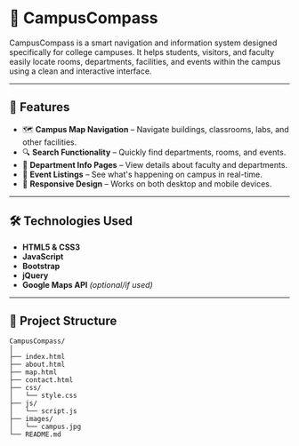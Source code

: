 # 📍 CampusCompass

CampusCompass is a smart navigation and information system designed specifically for college campuses. It helps students, visitors, and faculty easily locate rooms, departments, facilities, and events within the campus using a clean and interactive interface.

---

## 🚀 Features

- 🗺️ **Campus Map Navigation** – Navigate buildings, classrooms, labs, and other facilities.
- 🔍 **Search Functionality** – Quickly find departments, rooms, and events.
- 🏢 **Department Info Pages** – View details about faculty and departments.
- 📅 **Event Listings** – See what's happening on campus in real-time.
- 📱 **Responsive Design** – Works on both desktop and mobile devices.

---

## 🛠️ Technologies Used

- **HTML5 & CSS3**
- **JavaScript**
- **Bootstrap**
- **jQuery**
- **Google Maps API** *(optional/if used)*

---

## 📂 Project Structure

```plaintext
CampusCompass/
│
├── index.html
├── about.html
├── map.html
├── contact.html
├── css/
│   └── style.css
├── js/
│   └── script.js
├── images/
│   └── campus.jpg
└── README.md
